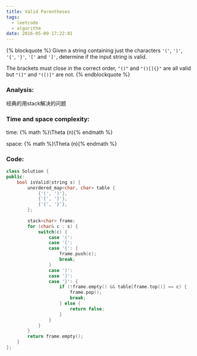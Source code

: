 ```yaml
---
title: Valid Parentheses
tags:
  - leetcode
  - algorithm
date: 2016-05-09 17:22:01
---
```

{% blockquote %}
Given a string containing just the characters `'('`, `')'`, `'{'`, `'}'`, `'['` and `']'`, determine if the input string is valid.

The brackets must close in the correct order, `"()"` and `"()[]{}"` are all valid but `"(]"` and `"([)]"` are not.
{% endblockquote %}
<!-- more -->
### Analysis:
经典的用stack解决的问题
### Time and space complexity:
time: {% math %}\Theta (n){% endmath %}

space: {% math %}\Theta (n){% endmath %}
### Code:
```cpp
class Solution {
public:
    bool isValid(string s) {
        unordered_map<char, char> table {
            {'(', ')'},
            {'[', ']'},
            {'{', '}'},
        };
        
        stack<char> frame;
        for (char& c : s) {
            switch(c) {
                case '(': 
                case '[':
                case '{': {
                    frame.push(c);
                    break;
                }
                case ')':
                case ']':
                case '}': {
                    if (!frame.empty() && table[frame.top()] == c) {
                        frame.pop();
                        break;
                    } else {
                        return false;
                    }
                }
            }
        }
        return frame.empty();
    }
};
```
